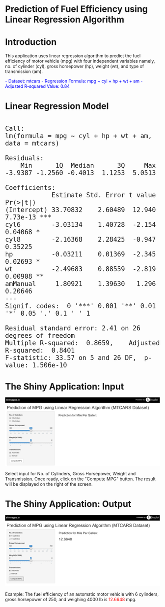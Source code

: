 Prediction of Fuel Efficiency using Linear Regression Algorithm
========================================================

Introduction
========================================================

This application uses linear regression algorithm to predict the fuel efficiency of motor vehicle (mpg) with four independent variables namely, no. of cylinder (cyl), gross horsepower (hp), weight (wt), and type of transmission (am).

<font color="blue">
- Dataset: mtcars
- Regression Formula: mpg ~ cyl + hp + wt + am
- Adjusted R-squared Value: 0.84
</font>

Linear Regression Model
========================================================


<font size=5>

```

Call:
lm(formula = mpg ~ cyl + hp + wt + am, data = mtcars)

Residuals:
    Min      1Q  Median      3Q     Max 
-3.9387 -1.2560 -0.4013  1.1253  5.0513 

Coefficients:
            Estimate Std. Error t value Pr(>|t|)    
(Intercept) 33.70832    2.60489  12.940 7.73e-13 ***
cyl6        -3.03134    1.40728  -2.154  0.04068 *  
cyl8        -2.16368    2.28425  -0.947  0.35225    
hp          -0.03211    0.01369  -2.345  0.02693 *  
wt          -2.49683    0.88559  -2.819  0.00908 ** 
amManual     1.80921    1.39630   1.296  0.20646    
---
Signif. codes:  0 '***' 0.001 '**' 0.01 '*' 0.05 '.' 0.1 ' ' 1

Residual standard error: 2.41 on 26 degrees of freedom
Multiple R-squared:  0.8659,	Adjusted R-squared:  0.8401 
F-statistic: 33.57 on 5 and 26 DF,  p-value: 1.506e-10
```
</font>

The Shiny Application: Input
========================================================
![Screenshot of Shiny App Input](shinyapp_input.png)

Select input for No. of Cylinders, Gross Horsepower, Weight and Transmission. Once ready, click on the "Compute MPG" button. The result will be displayed on the right of the screen.

The Shiny Application: Output
========================================================
![Screenshot of Shiny App Output](shinyapp_output.png)

Example: The fuel efficiency of an automatic motor vehicle with 6 cylinders, gross horsepower of 250, and weighing 4000 lb is <font color="red">12.6648</font> mpg.

